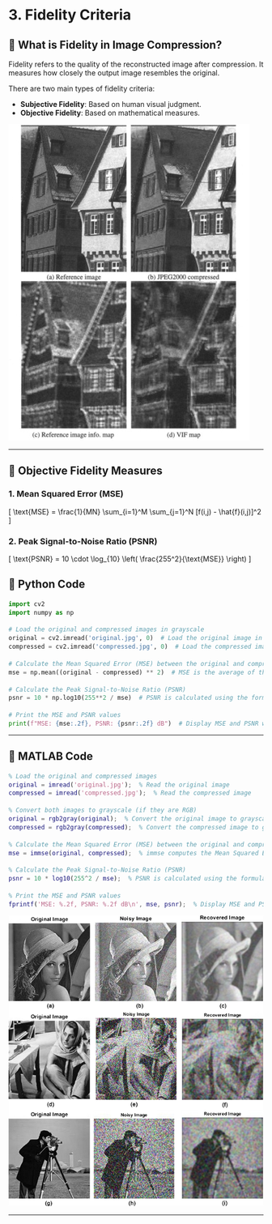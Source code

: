 
# 3. Fidelity Criteria


## 🎯 What is Fidelity in Image Compression?
Fidelity refers to the quality of the reconstructed image after compression. It measures how closely the output image resembles the original.

There are two main types of fidelity criteria:
- **Subjective Fidelity**: Based on human visual judgment.
- **Objective Fidelity**: Based on mathematical measures.
  
 ![alt](photo/FidelityCriteria.jpg)

---

## 📏 Objective Fidelity Measures

### 1. Mean Squared Error (MSE)
\[
\text{MSE} = \frac{1}{MN} \sum_{i=1}^M \sum_{j=1}^N [f(i,j) - \hat{f}(i,j)]^2
\]

### 2. Peak Signal-to-Noise Ratio (PSNR)
\[
\text{PSNR} = 10 \cdot \log_{10} \left( \frac{255^2}{\text{MSE}} \right)
\]

## 🐍 Python Code
```python
import cv2
import numpy as np

# Load the original and compressed images in grayscale
original = cv2.imread('original.jpg', 0)  # Load the original image in grayscale
compressed = cv2.imread('compressed.jpg', 0)  # Load the compressed image in grayscale

# Calculate the Mean Squared Error (MSE) between the original and compressed images
mse = np.mean((original - compressed) ** 2)  # MSE is the average of the squared differences between the original and compressed images

# Calculate the Peak Signal-to-Noise Ratio (PSNR)
psnr = 10 * np.log10(255**2 / mse)  # PSNR is calculated using the formula: PSNR = 10 * log10((MAX_I^2) / MSE)

# Print the MSE and PSNR values
print(f"MSE: {mse:.2f}, PSNR: {psnr:.2f} dB")  # Display MSE and PSNR with 2 decimal places

```
---

## 🧠 MATLAB Code
```matlab
% Load the original and compressed images
original = imread('original.jpg');  % Read the original image
compressed = imread('compressed.jpg');  % Read the compressed image

% Convert both images to grayscale (if they are RGB)
original = rgb2gray(original);  % Convert the original image to grayscale
compressed = rgb2gray(compressed);  % Convert the compressed image to grayscale

% Calculate the Mean Squared Error (MSE) between the original and compressed images
mse = immse(original, compressed);  % immse computes the Mean Squared Error (MSE)

% Calculate the Peak Signal-to-Noise Ratio (PSNR)
psnr = 10 * log10(255^2 / mse);  % PSNR is calculated using the formula: PSNR = 10 * log10((MAX_I^2) / MSE)

% Print the MSE and PSNR values
fprintf('MSE: %.2f, PSNR: %.2f dB\n', mse, psnr);  % Display MSE and PSNR with 2 decimal places
```
![alt](photo/MeanSquaredError(MSE).png)

---